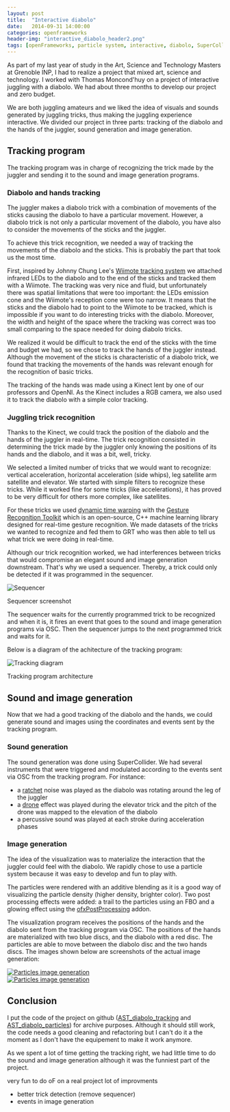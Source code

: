 ```yaml
---
layout: post
title:  "Interactive diabolo"
date:   2014-09-31 14:00:00
categories: openframeworks
header-img: "interactive_diabolo_header2.png"
tags: [openFrameworks, particle system, interactive, diabolo, SuperCollider]
---
```


As part of my last year of study in the Art, Science and Technology Masters at Grenoble INP, I had to realize a project that mixed art, science and technology. I worked with Thomas Moncond'huy on a project of interactive juggling with a diabolo. We had about three months to develop our project and zero budget. 

We are both juggling amateurs and we liked the idea of visuals and sounds generated by juggling tricks, thus making the juggling experience interactive. We divided our project in three parts: tracking of the diabolo and the hands of the juggler, sound generation and image generation. 

Tracking program
----------------

The tracking program was in charge of recognizing the trick made by the juggler and sending it to the sound and image generation programs. 

### Diabolo and hands tracking

The juggler makes a diabolo trick with a combination of movements of the sticks causing the diabolo to have a particular movement. However, a diabolo trick is not only a particular movement of the diabolo, you have also to consider the movements of the sticks and the juggler. 

To achieve this trick recognition, we needed a way of tracking the movements of the diabolo and the sticks.
This is probably the part that took us the most time. 

First, inspired by Johnny Chung Lee's [Wiimote tracking system][johnnylee] we attached infrared LEDs to the diabolo and to the end of the sticks and tracked them with a Wiimote. The tracking was very nice and fluid, but unfortunately there was spatial limitations that were too important: the LEDs emission cone and the Wiimote's reception cone were too narrow. It means that the sticks and the diabolo had to point to the Wiimote to be tracked, which is impossible if you want to do interesting tricks with the diabolo. Moreover, the width and height of the space where the tracking was correct was too small comparing to the space needed for doing diabolo tricks.

We realized it would be difficult to track the end of the sticks with the time and budget we had, so we chose to track the hands of the juggler instead. Although the movement of the sticks is characteristic of a diabolo trick, we found that tracking the movements of the hands was relevant enough for the recognition of basic tricks.

The tracking of the hands was made using a Kinect lent by one of our professors and OpenNI. As the Kinect includes a RGB camera, we also used it to track the diabolo with a simple color tracking.


### Juggling trick recognition

Thanks to the Kinect, we could track the position of the diabolo and the hands of the juggler in real-time. The trick recognition consisted in determining the trick made by the juggler only knowing the positions of its hands and the diabolo, and it was a bit, well, tricky.

We selected a limited number of tricks that we would want to recognize: vertical acceleration, horizontal acceleration (side whips), leg satellite arm satellite and elevator.
We started with simple filters to recognize these tricks. While it worked fine for some tricks (like accelerations), it has proved to be very difficult for others more complex, like satellites.

For these tricks we used [dynamic time warping][DTW] with the [Gesture Recognition Toolkit][GRT] which is an open-source, C++ machine learning library designed for real-time gesture recognition. We made datasets of the tricks we wanted to recognize and fed them to GRT who was then able to tell us what trick we were doing in real-time.

Although our trick recognition worked, we had interferences between tricks that would compromise an elegant sound and image generation downstream. 
That's why we used a sequencer. Thereby, a trick could only be detected if it was programmed in the sequencer.


<div class="figure">
	<img src="/img/posts/interactive_diabolo_sequencer.png" alt="Sequencer">
	<p>Sequencer screenshot</p>
</div>

The sequencer waits for the currently programmed trick to be recognized and when it is, it fires an event that goes to the sound and image generation programs via OSC. Then the sequencer jumps to the next programmed trick and waits for it.

Below is a diagram of the achitecture of the tracking program:

<div class="figure">
	<img src="/img/posts/interactive_diabolo_tracking_diagram.png" alt="Tracking diagram">
	<p>Tracking program architecture</p>
</div>

Sound and image generation
----------------

Now that we had a good tracking of the diabolo and the hands, we could generate sound and images using the coordinates and events sent by the tracking program.

### Sound generation

The sound generation was done using SuperCollider. We had several instruments that were triggered and modulated according to the events sent via OSC from the tracking program. 
For instance:

* a [ratchet][ratchet] noise was played as the diabolo was rotating around the leg of the juggler
* a [drone][drone] effect was played during the elevator trick and the pitch of the drone was mapped to the elevation of the diabolo
* a percussive sound was played at each stroke during acceleration phases

### Image generation

The idea of the visualization was to materialize the interaction that the juggler could feel with the diabolo. We rapidly chose to use a particle system because it was easy to develop and fun to play with.

The particles were rendered with an additive blending as it is a good way of visualizing the particle density (higher density, brighter color). Two post processing effects were added: a trail to the particles using an FBO and a glowing effect using the [ofxPostProcessing][ofxPostProcessing] addon.

The visualization program receives the positions of the hands and the diabolo sent from the tracking program via OSC. The positions of the hands are materialized with two blue discs, and the diabolo with a red disc. The particles are able to move between the diabolo disc and the two hands discs. The images shown below are screenshots of the actual image generation:

<div class="figure">
	<a href="/img/posts/interactive_diabolo_particles1.png" data-lightbox="particles1" alt="Particles image generation">
		<img src="/img/posts/interactive_diabolo_particles1.png" alt="Particles image generation">
	</a>
</div>

<div class="figure">
	<a href="/img/posts/interactive_diabolo_particles2.png" data-lightbox="particles2" alt="Particles image generation">
		<img src="/img/posts/interactive_diabolo_particles2.png" alt="Particles image generation">
	</a>
</div>

Conclusion
----------



I put the code of the project on github ([AST_diabolo_tracking][AST_diabolo_tracking] and [AST_diabolo_particles][AST_diabolo_particles]) for archive purposes. Although it should still work, the code needs a good cleaning and refactoring but I can't do it a the moment as I don't have the equipement to make it work anymore.

As we spent a lot of time getting the tracking right, we had little time to do the sound and image generation although it was the funniest part of the project.


very fun to do
oF on a real project
lot of improvments
- better trick detection (remove sequencer)
- events in image generation


[johnnylee]: http://johnnylee.net/projects/wii/
[DTW]: https://en.wikipedia.org/wiki/Dynamic_time_warping
[GRT]: https://github.com/nickgillian/grt
[ratchet]: https://en.wikipedia.org/wiki/Ratchet_%28instrument%29
[drone]: https://en.wikipedia.org/wiki/Drone_%28music%29
[ofxPostProcessing]: https://github.com/neilmendoza/ofxPostProcessing
[AST_diabolo_particles]: https://github.com/elaye/AST_diabolo_particles
[AST_diabolo_tracking]: https://github.com/elaye/AST_diabolo_tracking